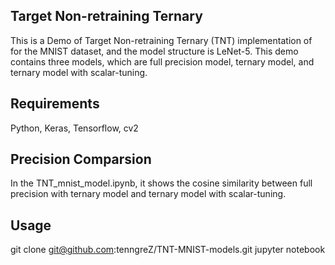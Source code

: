 ## Target Non-retraining Ternary
This is a Demo of Target Non-retraining Ternary (TNT) implementation of for the MNIST dataset, and the model structure is LeNet-5. This demo contains three models, which are full precision model, ternary model, and ternary model with scalar-tuning.

## Requirements
Python, Keras, Tensorflow, cv2

## Precision Comparsion

In the TNT_mnist_model.ipynb, it shows the cosine similarity between full precision with ternary model and ternary model with scalar-tuning.

## Usage
git clone git@github.com:tenngreZ/TNT-MNIST-models.git
jupyter notebook